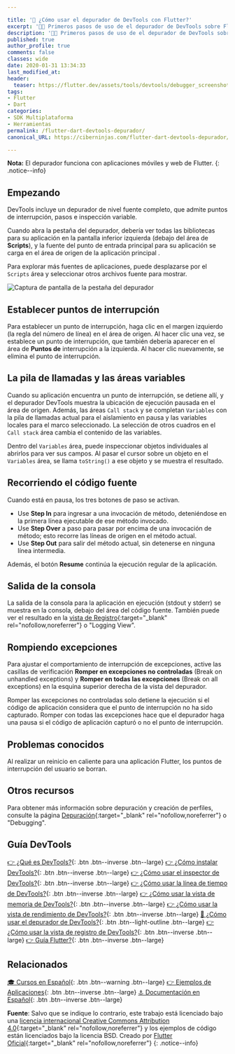 ```yaml
---

title: '🚀 ¿Cómo usar el depurador de DevTools con Flutter?'
excerpt: '👩‍🚀 Primeros pasos de uso de el depurador de DevTools sobre Flutter.'
description: '👩‍🚀 Primeros pasos de uso de el depurador de DevTools sobre Flutter.'
published: true
author_profile: true
comments: false
classes: wide
date: 2020-01-31 13:34:33
last_modified_at: 
header:
  teaser: https://flutter.dev/assets/tools/devtools/debugger_screenshot-e0e87a8a45952b4c109a24213a0d01143e58fa17384f2a64c951e2d900cd87ca.png
tags:
- Flutter
- Dart
categories:
- SDK Multiplataforma
- Herramientas
permalink: /flutter-dart-devtools-depurador/
canonical_URL: https://ciberninjas.com/flutter-dart-devtools-depurador/

---
```


 **Nota:** El depurador funciona con aplicaciones móviles y web de Flutter.
{: .notice--info}

## Empezando

DevTools incluye un depurador de nivel fuente completo, que admite puntos de interrupción, pasos e inspección variable.

Cuando abra la pestaña del depurador, debería ver todas las bibliotecas para su aplicación en la pantalla inferior izquierda (debajo del área de **Scripts**), y la fuente del punto de entrada principal para su aplicación se carga en el área de origen de la aplicación principal .

Para explorar más fuentes de aplicaciones, puede desplazarse por el `Scripts` área y seleccionar otros archivos fuente para mostrar.

![Captura de pantalla de la pestaña del depurador](https://flutter.dev/assets/tools/devtools/debugger_screenshot-e0e87a8a45952b4c109a24213a0d01143e58fa17384f2a64c951e2d900cd87ca.png)

## Establecer puntos de interrupción

Para establecer un punto de interrupción, haga clic en el margen izquierdo (la regla del número de línea) en el área de origen. Al hacer clic una vez, se establece un punto de interrupción, que también debería aparecer en el área de **Puntos de** interrupción a la izquierda. Al hacer clic nuevamente, se elimina el punto de interrupción.

## La pila de llamadas y las áreas variables

Cuando su aplicación encuentra un punto de interrupción, se detiene allí, y el depurador DevTools muestra la ubicación de ejecución pausada en el área de origen. Además, las áreas `Call stack` y se completan `Variables` con la pila de llamadas actual para el aislamiento en pausa y las variables locales para el marco seleccionado. La selección de otros cuadros en el `Call stack` área cambia el contenido de las variables.

Dentro del `Variables` área, puede inspeccionar objetos individuales al abrirlos para ver sus campos. Al pasar el cursor sobre un objeto en el `Variables` área, se llama `toString()` a ese objeto y se muestra el resultado.

## Recorriendo el código fuente

Cuando está en pausa, los tres botones de paso se activan.

- Use **Step In** para ingresar a una invocación de método, deteniéndose en la primera línea ejecutable de ese método invocado.
- Use **Step Over** a paso para pasar por encima de una invocación de método; esto recorre las líneas de origen en el método actual.
- Use **Step Out** para salir del método actual, sin detenerse en ninguna línea intermedia.

Además, el botón **Resume** continúa la ejecución regular de la aplicación.

## Salida de la consola

La salida de la consola para la aplicación en ejecución (stdout y stderr) se muestra en la consola, debajo del área del código fuente. También puede ver el resultado en la [vista de Registro](https://flutter.dev/docs/development/tools/devtools/logging){:target="_blank" rel="nofollow,noreferrer"} o "Logging View".

## Rompiendo excepciones

Para ajustar el comportamiento de interrupción de excepciones, active las casillas de verificación **Romper en excepciones no controladas** (Break on unhandled exceptions) y **Romper en todas las excepciones** (Break on all exceptions) en la esquina superior derecha de la vista del depurador.

Romper las excepciones no controladas solo detiene la ejecución si el código de aplicación considera que el punto de interrupción no ha sido capturado. Romper con todas las excepciones hace que el depurador haga una pausa si el código de aplicación capturó o no el punto de interrupción.

## Problemas conocidos

Al realizar un reinicio en caliente para una aplicación Flutter, los puntos de interrupción del usuario se borran.

## Otros recursos

Para obtener más información sobre depuración y creación de perfiles, consulte la página [Depuración](https://flutter.dev/docs/testing/debugging){:target="_blank" rel="nofollow,noreferrer"} o "Debugging".

## Guía DevTools

[👉 ¿Qué es DevTools?](/flutter-dart-devtools/){: .btn .btn--inverse .btn--large} [👉 ¿Cómo instalar DevTools?](/flutter-dart-devtools-como-instalar/){: .btn .btn--inverse .btn--large} [👉 ¿Cómo usar el inspector de DevTools?](/flutter-dart-devtools-inspector/){: .btn .btn--inverse .btn--large} [👉 ¿Cómo usar la línea de tiempo de DevTools?](/flutter-dart-devtools-linea-tiempo/){: .btn .btn--inverse .btn--large} [👉 ¿Cómo usar la vista de memoria de DevTools?](/flutter-dart-devtools-vista-memoria/){: .btn .btn--inverse .btn--large} [👉 ¿Cómo usar la vista de rendimiento de DevTools?](/flutter-dart-devtools-vista-rendimiento/){: .btn .btn--inverse .btn--large} [📌 ¿Cómo usar el depurador de DevTools?](/flutter-dart-devtools-depurador/){: .btn .btn--light-outline .btn--large} [👉 ¿Cómo usar la vista de registro de DevTools?](/flutter-dart-devtools-vista-registro/){: .btn .btn--inverse .btn--large} [👉 Guía Flutter?](/que-es-flutter-y-por-que-debes-aprenderlo/){: .btn .btn--inverse .btn--large}

## Relacionados

[🎓 Cursos en Español](/cursos-tecnologia/#flutter){: .btn .btn--warning .btn--large} [👉 Ejemplos de Aplicaciones](/flutter-aplicaciones-ejemplos/){: .btn .btn--inverse .btn--large} [⚓ Documentación en Español](https://flutter-es.io/docs/get-started/install){: .btn .btn--inverse .btn--large}

**Fuente**: Salvo que se indique lo contrario, este trabajo está licenciado bajo una [licencia internacional Creative Commons Attribution 4.0](https://creativecommons.org/licenses/by/4.0){:target="_blank" rel="nofollow,noreferrer"} y los ejemplos de código están licenciados bajo la licencia BSD. Creado por [Flutter Oficial](https://flutter.dev/docs/development/tools/devtools){:target="_blank" rel="nofollow,noreferrer"}
{: .notice--info}

